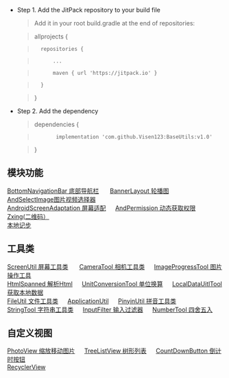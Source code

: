  * Step 1. Add the JitPack repository to your build file
    >Add it in your root build.gradle at the end of repositories:  
    
    >	allprojects {  
    
    >		repositories {  
    
    >			...  
    
    >			maven { url 'https://jitpack.io' }  
    
    >		}  
    
    >	}  
    
 * Step 2. Add the dependency
    >	dependencies {  
    
    >	         implementation 'com.github.Visen123:BaseUtils:v1.0' 
    
    >	}
 ## 模块功能
  [BottomNavigationBar 底部导航栏](https://github.com/lizhibei/BaseTool/wiki/BottomNavigationBar) &ensp;  &ensp;
  [BannerLayout 轮播图](https://github.com/lizhibei/BaseTool/wiki/BannerLayout) &ensp;  &ensp;
  [AndSelectImage图片视频选择器](https://github.com/lizhibei/BaseTool/wiki/AndSelectImage)&ensp;  &ensp;<br/>
[AndroidScreenAdaptation 屏幕适配](https://github.com/lizhibei/BaseTool/wiki/AndroidScreenAdaptation)&ensp;  &ensp;
[AndPermission 动态获取权限](https://github.com/lizhibei/BaseTool/wiki/AndPermission)&ensp;  &ensp;
[Zxing(二维码）](https://github.com/lizhibei/BaseTool/wiki/%E4%BA%8C%E7%BB%B4%E7%A0%81)&ensp;  &ensp; <br/>
[本地记步](https://github.com/lizhibei/BaseTool/wiki/%E6%9C%AC%E5%9C%B0%E8%AE%B0%E6%AD%A5)&ensp;  &ensp;
 ## 工具类
[ScreenUtil 屏幕工具类](https://github.com/lizhibei/BaseTool/wiki/ScreenUitl) &ensp;  &ensp;
[CameraTool 相机工具类](https://github.com/lizhibei/BaseTool/wiki/CameraTool)&ensp;  &ensp;
[ImageProgressTool 图片操作工具](https://github.com/lizhibei/BaseTool/wiki/ImageProgressTool)&ensp;  &ensp; <br/>
[HtmlSpanned 解析Html](https://github.com/lizhibei/BaseTool/wiki/HtmlSpanned)&ensp;  &ensp;
[UnitConversionTool 单位换算](https://github.com/lizhibei/BaseTool/wiki/UnitConversionTool)&ensp;  &ensp;
[LocalDataUitlTool 获取本地数据](https://github.com/lizhibei/BaseTool/wiki/LocalDataUitlTool)&ensp;  &ensp;<br/>
[FileUtil 文件工具类](https://github.com/lizhibei/BaseTool/wiki/FileUtil)&ensp;  &ensp;
[ApplicationUtil](https://github.com/lizhibei/BaseTool/wiki/ApplicationUtil)&ensp;  &ensp;
[PinyinUtil 拼音工具类](https://github.com/lizhibei/BaseTool/wiki/PinyinUtil)&ensp;  &ensp;<br/>
[StringTool 字符串工具类](https://github.com/lizhibei/BaseTool/wiki/StringTool)&ensp;  &ensp;
[InputFilter 输入过滤器](https://github.com/lizhibei/BaseTool/wiki/InputFilter)&ensp;  &ensp;
[NumberTool 四舍五入](https://github.com/lizhibei/BaseTool/wiki/NumberTool)&ensp;  &ensp;<br/>
## 自定义视图
[PhotoView 缩放移动图片](https://github.com/lizhibei/BaseTool/wiki/PhotoView)&ensp;  &ensp;
[TreeListView 树形列表](https://github.com/lizhibei/BaseTool/wiki/TreeListView)&ensp;  &ensp;
[CountDownButton 倒计时按钮](https://github.com/lizhibei/BaseTool/wiki/CountDownButton)&ensp;  &ensp;<br/>
[RecyclerView](https://github.com/lizhibei/BaseTool/wiki/RecyclerView)&ensp;  &ensp;
